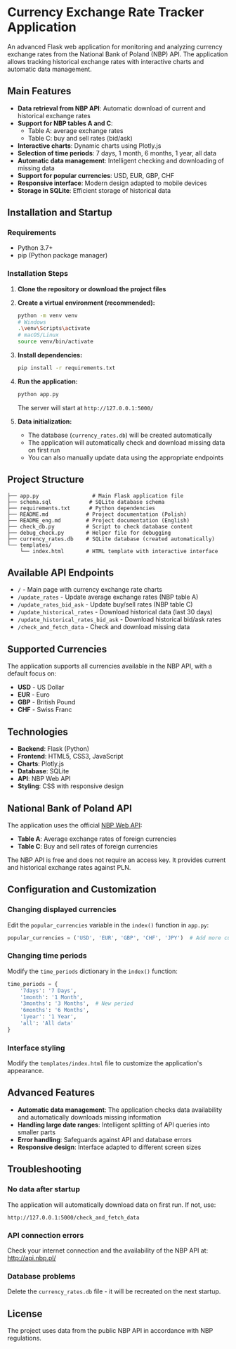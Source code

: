 # Currency Exchange Rate Tracker Application

An advanced Flask web application for monitoring and analyzing currency exchange rates from the National Bank of Poland (NBP) API. The application allows tracking historical exchange rates with interactive charts and automatic data management.

## Main Features

- **Data retrieval from NBP API**: Automatic download of current and historical exchange rates
- **Support for NBP tables A and C**:
  - Table A: average exchange rates
  - Table C: buy and sell rates (bid/ask)
- **Interactive charts**: Dynamic charts using Plotly.js
- **Selection of time periods**: 7 days, 1 month, 6 months, 1 year, all data
- **Automatic data management**: Intelligent checking and downloading of missing data
- **Support for popular currencies**: USD, EUR, GBP, CHF
- **Responsive interface**: Modern design adapted to mobile devices
- **Storage in SQLite**: Efficient storage of historical data

## Installation and Startup

### Requirements
- Python 3.7+
- pip (Python package manager)

### Installation Steps

1. **Clone the repository or download the project files**

2. **Create a virtual environment (recommended):**
   ```bash
   python -m venv venv
   # Windows
   .\venv\Scripts\activate
   # macOS/Linux
   source venv/bin/activate
   ```

3. **Install dependencies:**
   ```bash
   pip install -r requirements.txt
   ```

4. **Run the application:**
   ```bash
   python app.py
   ```
   The server will start at `http://127.0.0.1:5000/`

5. **Data initialization:**
   - The database (`currency_rates.db`) will be created automatically
   - The application will automatically check and download missing data on first run
   - You can also manually update data using the appropriate endpoints

## Project Structure

```
├── app.py                 # Main Flask application file
├── schema.sql            # SQLite database schema
├── requirements.txt      # Python dependencies
├── README.md            # Project documentation (Polish)
├── README_eng.md        # Project documentation (English)
├── check_db.py          # Script to check database content
├── debug_check.py       # Helper file for debugging
├── currency_rates.db    # SQLite database (created automatically)
└── templates/
    └── index.html       # HTML template with interactive interface
```

## Available API Endpoints

- `/` - Main page with currency exchange rate charts
- `/update_rates` - Update average exchange rates (NBP table A)
- `/update_rates_bid_ask` - Update buy/sell rates (NBP table C)
- `/update_historical_rates` - Download historical data (last 30 days)
- `/update_historical_rates_bid_ask` - Download historical bid/ask rates
- `/check_and_fetch_data` - Check and download missing data

## Supported Currencies

The application supports all currencies available in the NBP API, with a default focus on:
- **USD** - US Dollar
- **EUR** - Euro
- **GBP** - British Pound
- **CHF** - Swiss Franc

## Technologies

- **Backend**: Flask (Python)
- **Frontend**: HTML5, CSS3, JavaScript
- **Charts**: Plotly.js
- **Database**: SQLite
- **API**: NBP Web API
- **Styling**: CSS with responsive design

## National Bank of Poland API

The application uses the official [NBP Web API](http://api.nbp.pl/):
- **Table A**: Average exchange rates of foreign currencies
- **Table C**: Buy and sell rates of foreign currencies

The NBP API is free and does not require an access key. It provides current and historical exchange rates against PLN.

## Configuration and Customization

### Changing displayed currencies
Edit the `popular_currencies` variable in the `index()` function in `app.py`:
```python
popular_currencies = ('USD', 'EUR', 'GBP', 'CHF', 'JPY')  # Add more currencies
```

### Changing time periods
Modify the `time_periods` dictionary in the `index()` function:
```python
time_periods = {
    '7days': '7 Days',
    '1month': '1 Month', 
    '3months': '3 Months',  # New period
    '6months': '6 Months',
    '1year': '1 Year',
    'all': 'All data'
}
```

### Interface styling
Modify the `templates/index.html` file to customize the application's appearance.

## Advanced Features

- **Automatic data management**: The application checks data availability and automatically downloads missing information
- **Handling large date ranges**: Intelligent splitting of API queries into smaller parts
- **Error handling**: Safeguards against API and database errors
- **Responsive design**: Interface adapted to different screen sizes

## Troubleshooting

### No data after startup
The application will automatically download data on first run. If not, use:
```
http://127.0.0.1:5000/check_and_fetch_data
```

### API connection errors
Check your internet connection and the availability of the NBP API at: http://api.nbp.pl/

### Database problems
Delete the `currency_rates.db` file - it will be recreated on the next startup.

## License

The project uses data from the public NBP API in accordance with NBP regulations.

